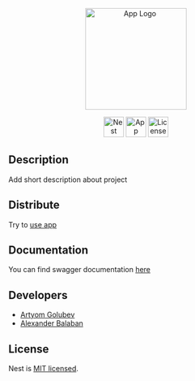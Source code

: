 <p align="center">
  <a href="http://nestjs.com/" target="blank"><img src="https://nestjs.com/img/logo-small.svg" width="200" alt="App Logo" /></a>
</p>

<p align="center">
    <img src="https://nestjs.com/img/logo-small.svg" width="40" alt="Nest version" />
    <img src="https://nestjs.com/img/logo-small.svg" width="40" alt="App version" />
    <img src="https://nestjs.com/img/logo-small.svg" width="40" alt="License" />
</p>

## Description

Add short description about project

## Distribute

Try to [use app](https://freedomindz.site/auth/sign-in)

## Documentation

You can find swagger documentation [here](https://api.freedomindz.site/api/v1/swagger)

## Developers

 - [Artyom Golubev](https://github.com/Artyom099)
 - [Alexander Balaban](https://github.com/alexanderbalaban24)

## License

Nest is [MIT licensed](LICENSE).

